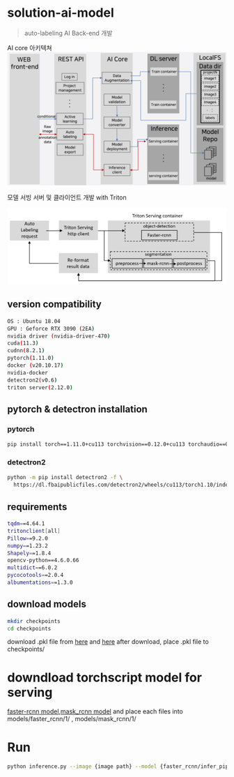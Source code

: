 # solution-ai-model
> auto-labeling AI Back-end 개발

AI core 아키텍쳐
![](img/core_arch.PNG)

모델 서빙 서버 및 클라이언트 개발 with Triton 

![](img/inference-logic.png)

## version compatibility

```sh
OS : Ubuntu 18.04
GPU : Geforce RTX 3090 (2EA) 
nvidia driver (nvidia-driver-470)
cuda(11.3)
cudnn(8.2.1)
pytorch(1.11.0)
docker (v20.10.17)
nvidia-docker
detectron2(v0.6)
triton server(2.12.0)
```

## pytorch & detectron installation
### pytorch
```sh
pip install torch==1.11.0+cu113 torchvision==0.12.0+cu113 torchaudio==0.11.0 --extra-index-url https://download.pytorch.org/whl/cu113
```
### detectron2
```sh
python -m pip install detectron2 -f \
  https://dl.fbaipublicfiles.com/detectron2/wheels/cu113/torch1.10/index.html
```

## requirements
```sh
tqdm==4.64.1
tritonclient[all]
Pillow==9.2.0
numpy==1.23.2
Shapely==1.8.4
opencv-python==4.6.0.66
multidict==6.0.2
pycocotools==2.0.4
albumentations==1.3.0
```

## download models
```sh
mkdir checkpoints
cd checkpoints
```
download .pkl file from [here](https://drive.google.com/drive/folders/1iThtzq1aKOaLnbExZe6Zsy8Kv0-l7Dr0) and [here](https://drive.google.com/drive/folders/13Bfn7B6bkiKopv-3OOqf2O14elJ4I0ul)
after download, place .pkl file to checkpoints/

# downdload torchscript model for serving
[faster-rcnn model](https://drive.google.com/drive/folders/1YqmH7f5pDmfLgZFqcE4iBQPaORnpKrgW),[mask_rcnn model](https://drive.google.com/drive/folders/1ySaej3dVPBVPQBRJZAabHX2wZF555tlr)
and place each files into models/faster_rcnn/1/ , models/mask_rcnn/1/  

# Run
```sh
python inference.py --image {image path} --model {faster_rcnn/infer_pipeline} --task {od/seg} --conf {float type ex.0.67 , 0.89} --class_name person --serving-port 8000
```
